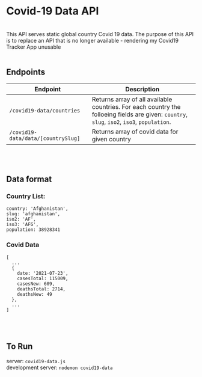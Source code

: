 # Covid-19 Data API

</br>
This API serves static global country Covid 19 data. The purpose of this API is to replace an API that is no longer available - rendering my Covid19 Tracker App unusable
</br></br>

## Endpoints

| Endpoint | Description |
|----------|-------------|
| `/covid19-data/countries`| Returns array of all available countries. For each country the folloeing fields are given: `country`, `slug`, `iso2`, `iso3`, `population`.
| `/covid19-data/data/[countrySlug]`| Returns array of covid data for given country
</br></br>

## Data format

### Country List:

```
country: 'Afghanistan',
slug: 'afghanistan',
iso2: 'AF',
iso3: 'AFG',
population: 38928341
```

### Covid Data

```
[
  ...
  {
    date: '2021-07-23',
    casesTotal: 115009,
    casesNew: 609,
    deathsTotal: 2714,
    deathsNew: 49
  },
  ...
]
```
</br></br>
## To Run
server: `covid19-data.js`<br>
development server: `nodemon covid19-data`